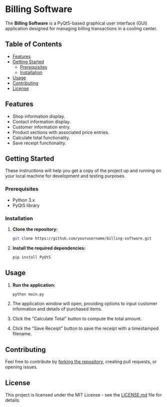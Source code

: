 # Billing Software

The **Billing Software** is a PyQt5-based graphical user interface (GUI) application designed for managing billing transactions in a cooling center.

## Table of Contents

- [Features](#features)
- [Getting Started](#getting-started)
  - [Prerequisites](#prerequisites)
  - [Installation](#installation)
- [Usage](#usage)
- [Contributing](#contributing)
- [License](#license)

## Features

- Shop information display.
- Contact information display.
- Customer information entry.
- Product sections with associated price entries.
- Calculate total functionality.
- Save receipt functionality.

## Getting Started

These instructions will help you get a copy of the project up and running on your local machine for development and testing purposes.

### Prerequisites

- Python 3.x
- PyQt5 library

### Installation

1. **Clone the repository:**

    ```bash
    git clone https://github.com/yourusername/billing-software.git
    ```

2. **Install the required dependencies:**

    ```bash
    pip install PyQt5
    ```

## Usage

1. **Run the application:**

    ```bash
    python main.py
    ```

2. The application window will open, providing options to input customer information and details of purchased items.

3. Click the "Calculate Total" button to compute the total amount.

4. Click the "Save Receipt" button to save the receipt with a timestamped filename.

## Contributing

Feel free to contribute by [forking the repository](https://github.com/yourusername/billing-software/fork), creating pull requests, or opening issues.

## License

This project is licensed under the MIT License - see the [LICENSE.md](LICENSE.md) file for details.
